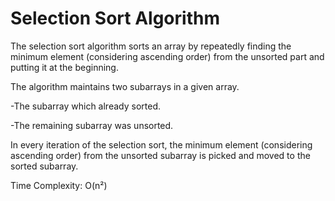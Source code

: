 # Selection Sort Algorithm

The selection sort algorithm sorts an array by repeatedly finding the minimum element (considering ascending order) from the unsorted part and putting it at the beginning. 

The algorithm maintains two subarrays in a given array.

-The subarray which already sorted. 

-The remaining subarray was unsorted.

In every iteration of the selection sort, the minimum element (considering ascending order) from the unsorted subarray is picked and moved to the sorted subarray.

Time Complexity: O(n²)
